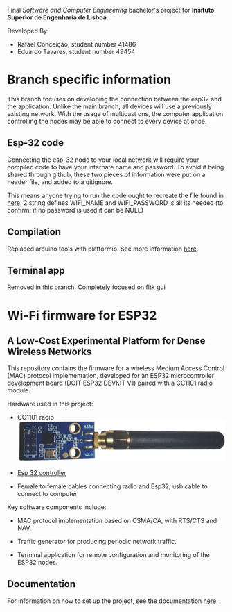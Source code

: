 Final *Software and Computer Engineering* bachelor's project for **Insituto Superior de Engenharia de Lisboa**.

Developed By:
 - Rafael Conceição, student number 41486
 - Eduardo Tavares, student number 49454

# Branch specific information

This branch focuses on developing the connection between the esp32 and the application.
Unlike the main branch, all devices will use a previously existing network. With the usage
of multicast dns, the computer application controlling the nodes may be able to connect to 
every device at once.

## Esp-32 code

Connecting the esp-32 node to your local network will require your compiled code to have
your internate name and password. To avoid it being shared through github, these two pieces of
information were put on a header file, and added to a gitignore.

This means anyone trying to run the code ought to recreate the file found in [here](wifi_firmware_esp32/src/wifi_config/.gitignore). 2 string defines WIFI_NAME and WIFI_PASSWORD is all its needed (to confirm:
if no password is used it can be NULL)

## Compilation

Replaced arduino tools with platformio. See more information [here](docs/README.md).

## Terminal app

Removed in this branch. Completely focused on fltk gui

# Wi-Fi firmware for ESP32
## A Low-Cost Experimental Platform for Dense Wireless Networks

This repository contains the firmware for a wireless Medium Access Control (MAC) protocol implementation, developed for an ESP32 microcontroller development board (DOIT ESP32 DEVKIT V1) paired with a CC1101 radio module.


Hardware used in this project:
- CC1101 radio ![C1101 ](./docs/cc1101.png "Radio with antenna")

- [Esp 32 controller](https://www.flux.ai/blog/esp32-pinout-everything-you-need-to-know)

- Female to female cables connecting radio and Esp32, usb cable to connect to computer

Key software components include:

- MAC protocol implementation based on CSMA/CA, with RTS/CTS and NAV.

- Traffic generator for producing periodic network traffic.

- Terminal application for remote configuration and monitoring of the ESP32 nodes.

## Documentation

For information on how to set up the project, see the documentation [here](docs/).
